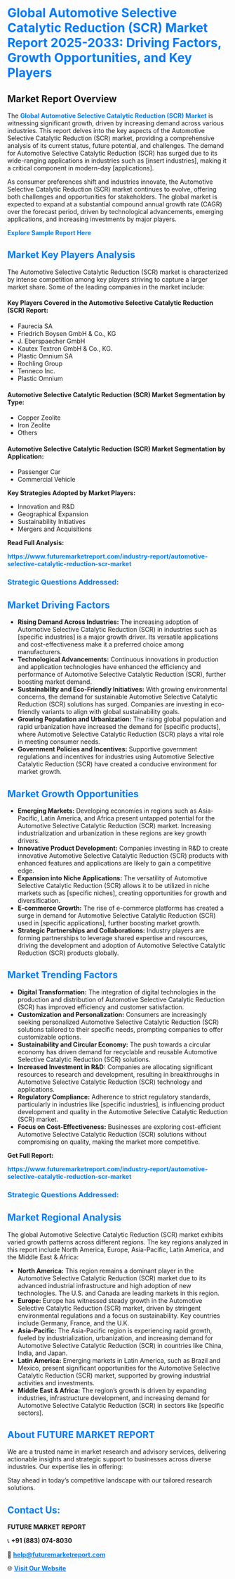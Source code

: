 <h1 style="color: #007BFF;">Global Automotive Selective Catalytic Reduction (SCR) Market Report 2025-2033: Driving Factors, Growth Opportunities, and Key Players</h1>

<section id="overview">
<h2>Market Report Overview</h2>
<p>The <a href="https://www.futuremarketreport.com/industry-report/automotive-selective-catalytic-reduction-scr-market" style="color: #007BFF; text-decoration: none;"><strong>Global Automotive Selective Catalytic Reduction (SCR) Market</strong></a> is witnessing significant growth, driven by increasing demand across various industries. This report delves into the key aspects of the Automotive Selective Catalytic Reduction (SCR) market, providing a comprehensive analysis of its current status, future potential, and challenges. The demand for Automotive Selective Catalytic Reduction (SCR) has surged due to its wide-ranging applications in industries such as [insert industries], making it a critical component in modern-day [applications].</p>
<p>As consumer preferences shift and industries innovate, the Automotive Selective Catalytic Reduction (SCR) market continues to evolve, offering both challenges and opportunities for stakeholders. The global market is expected to expand at a substantial compound annual growth rate (CAGR) over the forecast period, driven by technological advancements, emerging applications, and increasing investments by major players.</p>
</section>

<section id="overview">
<p><a href="https://www.futuremarketreport.com/request-sample/reportId=62173" style="color: #007BFF; text-decoration: none;"><strong>Explore Sample Report Here</strong></a></p>
</section>

<section id="key-players">
<h2 style="color: #007BFF;">Market Key Players Analysis</h2>
<p>The Automotive Selective Catalytic Reduction (SCR) market is characterized by intense competition among key players striving to capture a larger market share. Some of the leading companies in the market include:</p>
<h4>Key Players Covered in the Automotive Selective Catalytic Reduction (SCR) Report:</h4>
<ul><li>Faurecia SA</li><li>Friedrich Boysen GmbH &amp; Co., KG</li><li>J. Eberspaecher GmbH</li><li>Kautex Textron GmbH &amp; Co., KG.</li><li>Plastic Omnium SA</li><li>Rochling Group</li><li>Tenneco Inc.</li><li>Plastic Omnium</li></ul>
<h4>Automotive Selective Catalytic Reduction (SCR) Market Segmentation by Type:</h4>
<ul><li>Copper Zeolite</li><li>Iron Zeolite</li><li>Others</li></ul>

<h4>Automotive Selective Catalytic Reduction (SCR) Market Segmentation by Application:</h4>
<ul><li>Passenger Car</li><li>Commercial Vehicle</li></ul>
<p><strong>Key Strategies Adopted by Market Players:</strong></p>
<ul>
<li>Innovation and R&D</li>
<li>Geographical Expansion</li>
<li>Sustainability Initiatives</li>
<li>Mergers and Acquisitions</li>
</ul>
</section>

<section>
<p><strong>Read Full Analysis: </strong></p><a href="https://www.futuremarketreport.com/industry-report/automotive-selective-catalytic-reduction-scr-market" style="color: #007BFF; text-decoration: none;"><strong>https://www.futuremarketreport.com/industry-report/automotive-selective-catalytic-reduction-scr-market</strong></a>
<h3 style="color: #007BFF;">Strategic Questions Addressed:</h3>
</section>

<section id="driving-factors">
<h2 style="color: #007BFF;">Market Driving Factors</h2>
<ul>
<li><strong>Rising Demand Across Industries:</strong> The increasing adoption of Automotive Selective Catalytic Reduction (SCR) in industries such as [specific industries] is a major growth driver. Its versatile applications and cost-effectiveness make it a preferred choice among manufacturers.</li>
<li><strong>Technological Advancements:</strong> Continuous innovations in production and application technologies have enhanced the efficiency and performance of Automotive Selective Catalytic Reduction (SCR), further boosting market demand.</li>
<li><strong>Sustainability and Eco-Friendly Initiatives:</strong> With growing environmental concerns, the demand for sustainable Automotive Selective Catalytic Reduction (SCR) solutions has surged. Companies are investing in eco-friendly variants to align with global sustainability goals.</li>
<li><strong>Growing Population and Urbanization:</strong> The rising global population and rapid urbanization have increased the demand for [specific products], where Automotive Selective Catalytic Reduction (SCR) plays a vital role in meeting consumer needs.</li>
<li><strong>Government Policies and Incentives:</strong> Supportive government regulations and incentives for industries using Automotive Selective Catalytic Reduction (SCR) have created a conducive environment for market growth.</li>
</ul>
</section>

<section id="growth-opportunities">
<h2 style="color: #007BFF;">Market Growth Opportunities</h2>
<ul>
<li><strong>Emerging Markets:</strong> Developing economies in regions such as Asia-Pacific, Latin America, and Africa present untapped potential for the Automotive Selective Catalytic Reduction (SCR) market. Increasing industrialization and urbanization in these regions are key growth drivers.</li>
<li><strong>Innovative Product Development:</strong> Companies investing in R&D to create innovative Automotive Selective Catalytic Reduction (SCR) products with enhanced features and applications are likely to gain a competitive edge.</li>
<li><strong>Expansion into Niche Applications:</strong> The versatility of Automotive Selective Catalytic Reduction (SCR) allows it to be utilized in niche markets such as [specific niches], creating opportunities for growth and diversification.</li>
<li><strong>E-commerce Growth:</strong> The rise of e-commerce platforms has created a surge in demand for Automotive Selective Catalytic Reduction (SCR) used in [specific applications], further boosting market growth.</li>
<li><strong>Strategic Partnerships and Collaborations:</strong> Industry players are forming partnerships to leverage shared expertise and resources, driving the development and adoption of Automotive Selective Catalytic Reduction (SCR) products globally.</li>
</ul>
</section>

<section id="trending-factors">
<h2 style="color: #007BFF;">Market Trending Factors</h2>
<ul>
<li><strong>Digital Transformation:</strong> The integration of digital technologies in the production and distribution of Automotive Selective Catalytic Reduction (SCR) has improved efficiency and customer satisfaction.</li>
<li><strong>Customization and Personalization:</strong> Consumers are increasingly seeking personalized Automotive Selective Catalytic Reduction (SCR) solutions tailored to their specific needs, prompting companies to offer customizable options.</li>
<li><strong>Sustainability and Circular Economy:</strong> The push towards a circular economy has driven demand for recyclable and reusable Automotive Selective Catalytic Reduction (SCR) solutions.</li>
<li><strong>Increased Investment in R&D:</strong> Companies are allocating significant resources to research and development, resulting in breakthroughs in Automotive Selective Catalytic Reduction (SCR) technology and applications.</li>
<li><strong>Regulatory Compliance:</strong> Adherence to strict regulatory standards, particularly in industries like [specific industries], is influencing product development and quality in the Automotive Selective Catalytic Reduction (SCR) market.</li>
<li><strong>Focus on Cost-Effectiveness:</strong> Businesses are exploring cost-efficient Automotive Selective Catalytic Reduction (SCR) solutions without compromising on quality, making the market more competitive.</li>
</ul>
</section>

<section>
<p><strong>Get Full Report: </strong></p><a href="https://www.futuremarketreport.com/industry-report/automotive-selective-catalytic-reduction-scr-market" style="color: #007BFF; text-decoration: none;"><strong>https://www.futuremarketreport.com/industry-report/automotive-selective-catalytic-reduction-scr-market</strong></a>
<h3 style="color: #007BFF;">Strategic Questions Addressed:</h3>
</section>


<section id="regional-analysis">
<h2 style="color: #007BFF;">Market Regional Analysis</h2>
<p>The global Automotive Selective Catalytic Reduction (SCR) market exhibits varied growth patterns across different regions. The key regions analyzed in this report include North America, Europe, Asia-Pacific, Latin America, and the Middle East & Africa:</p>
<ul>
<li><strong>North America:</strong> This region remains a dominant player in the Automotive Selective Catalytic Reduction (SCR) market due to its advanced industrial infrastructure and high adoption of new technologies. The U.S. and Canada are leading markets in this region.</li>
<li><strong>Europe:</strong> Europe has witnessed steady growth in the Automotive Selective Catalytic Reduction (SCR) market, driven by stringent environmental regulations and a focus on sustainability. Key countries include Germany, France, and the U.K.</li>
<li><strong>Asia-Pacific:</strong> The Asia-Pacific region is experiencing rapid growth, fueled by industrialization, urbanization, and increasing demand for Automotive Selective Catalytic Reduction (SCR) in countries like China, India, and Japan.</li>
<li><strong>Latin America:</strong> Emerging markets in Latin America, such as Brazil and Mexico, present significant opportunities for the Automotive Selective Catalytic Reduction (SCR) market, supported by growing industrial activities and investments.</li>
<li><strong>Middle East & Africa:</strong> The region’s growth is driven by expanding industries, infrastructure development, and increasing demand for Automotive Selective Catalytic Reduction (SCR) in sectors like [specific sectors].</li>
</ul>
</section>

<footer>
<h2 style="color: #007BFF;">About FUTURE MARKET REPORT</h2>
<p>We are a trusted name in market research and advisory services, delivering actionable insights and strategic support to businesses across diverse industries. Our expertise lies in offering:</p>

<p>Stay ahead in today’s competitive landscape with our tailored research solutions.</p>

<h2 style="color: #007BFF;">Contact Us:</h2>
<p><strong>FUTURE MARKET REPORT</strong></p>
<p>📞 <strong>+91 (883) 074-8030</strong></p>
<p>📧 <strong><a href="mailto:help@futuremarketreport.com" style="color: #007BFF;">help@futuremarketreport.com</a></strong></p>
<p>🌐 <strong><a href="https://www.futuremarketreport.com/" style="color: #007BFF;">Visit Our Website</a></strong></p>
</footer>